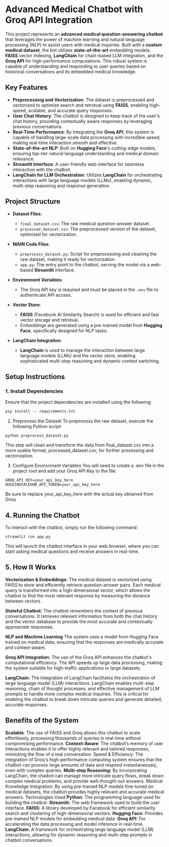 # Advanced Medical Chatbot with Groq API Integration

This project represents an **advanced medical question-answering chatbot** that leverages the power of machine learning and natural language processing (NLP) to assist users with medical inquiries. Built with a **custom medical dataset**, the bot utilizes **state-of-the-art** embedding models, **FAISS** vector indexing, **LangChain** for chain-based LLM integration, and the **Groq API** for high-performance computations. This robust system is capable of understanding and responding to user queries based on historical conversations and its embedded medical knowledge.

## Key Features

- **Preprocessing and Vectorization**: The dataset is preprocessed and vectorized to optimize search and retrieval using **FAISS**, enabling high-speed, scalable, and accurate query responses.
- **User Chat History**: The chatbot is designed to keep track of the user's chat history, providing contextually aware responses by leveraging previous conversations.
- **Real-Time Performance**: By integrating the **Groq API**, this system is capable of handling large-scale data processing with incredible speed, making real-time interaction smooth and effective.
- **State-of-the-art NLP**: Built on **Hugging Face**'s cutting-edge models, ensuring top-tier natural language understanding and medical domain relevance.
- **Streamlit Interface**: A user-friendly web interface for seamless interaction with the chatbot.
- **LangChain for LLM Orchestration**: Utilizes **LangChain** for orchestrating interactions with large language models (LLMs), enabling dynamic, multi-step reasoning and response generation.

## Project Structure

- **Dataset Files**:
   - `final_dataset.csv`: The raw medical question-answer dataset.
   - `processed_dataset.csv`: The preprocessed version of the dataset, optimized for vectorization.

- **MAIN Code Files**:
   - `preprocess_dataset.py`: Script for preprocessing and cleaning the raw dataset, making it ready for vectorization.
   - `app.py`: The entry point to the chatbot, serving the model via a web-based **Streamlit** interface.

- **Environment Variables**:
   - The Groq API key is required and must be placed in the `.env` file to authenticate API access.

- **Vector Store**:
   - **FAISS** (Facebook AI Similarity Search) is used for efficient and fast vector storage and retrieval.
   - Embeddings are generated using a pre-trained model from **Hugging Face**, specifically designed for NLP tasks.

- **LangChain Integration**:
   - **LangChain** is used to manage the interaction between large language models (LLMs) and the vector store, enabling sophisticated multi-step reasoning and dynamic context switching.

## Setup Instructions

### 1. Install Dependencies

Ensure that the project dependencies are installed using the following:

```bash
pip install -r requirements.txt
```

2. Preprocess the Dataset
To preprocess the raw dataset, execute the following Python script:

```
python preprocess_dataset.py
```
This step will clean and transform the data from final_dataset.csv into a more usable format, processed_dataset.csv, for further processing and vectorization.

3. Configure Environment Variables
You will need to create a .env file in the project root and add your Groq API Key to the file:

```
GROQ_API_KEY=your_api_key_here
HUGGINGFACEHUB_API_TOKEN=your_api_key_here
```
Be sure to replace your_api_key_here with the actual key obtained from Groq.

## 4. Running the Chatbot
To interact with the chatbot, simply run the following command:
```
streamlit run app.py
```
This will launch the chatbot interface in your web browser, where you can start asking medical questions and receive answers in real-time.

## 5. How It Works
**Vectorization & Embeddings:** The medical dataset is vectorized using FAISS to store and efficiently retrieve question-answer pairs. Each medical query is transformed into a high-dimensional vector, which allows the chatbot to find the most relevant response by measuring the distance between vectors.

**Stateful Chatbot:** The chatbot remembers the context of previous conversations. It retrieves relevant information from both the chat history and the vector database to provide the most accurate and contextually appropriate responses.

**NLP and Machine Learning** The system uses a model from Hugging Face trained on medical data, ensuring that the responses are medically accurate and context-aware.

**Groq API Integration:** The use of the Groq API enhances the chatbot's computational efficiency. The API speeds up large data processing, making the system suitable for high-traffic applications or large datasets.

**LangChain:** The integration of LangChain facilitates the orchestration of large language model (LLM) interactions. LangChain enables multi-step reasoning, chain of thought processes, and effective management of LLM prompts to handle more complex medical inquiries. This is critical for enabling the chatbot to break down intricate queries and generate detailed, accurate responses.

## Benefits of the System
**Scalable**: The use of FAISS and Groq allows this chatbot to scale effortlessly, processing thousands of queries in real-time without compromising performance.
**Context-Aware**: The chatbot’s memory of user interactions enables it to offer highly relevant and tailored responses, mimicking the flow of a real conversation.
Speed & Efficiency: The integration of Groq's high-performance computing system ensures that the chatbot can process large amounts of data and respond instantaneously, even with complex queries.
**Multi-step Reasoning:** By incorporating LangChain, the chatbot can manage more intricate query flows, break down complex medical problems, and provide well-thought-out answers.
Medical Knowledge Integration: By using pre-trained NLP models fine-tuned on medical datasets, the chatbot provides highly relevant and accurate medical answers.
Technologies Used
**Python**: The programming language used for building the chatbot.
**Streamlit:** The web framework used to build the user interface.
**FAISS:** A library developed by Facebook for efficient similarity search and clustering of high-dimensional vectors.
**Hugging Face:** Provides pre-trained NLP models for embedding medical data.
**Groq API:** For accelerating the data processing and model inference in real-time.
**LangChain:** A framework for orchestrating large language model (LLM) interactions, allowing for dynamic reasoning and multi-step prompts in chatbot conversations.